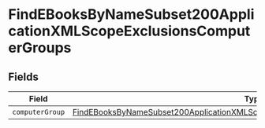 # FindEBooksByNameSubset200ApplicationXMLScopeExclusionsComputerGroups


## Fields

| Field                                                                                                                                                                                             | Type                                                                                                                                                                                              | Required                                                                                                                                                                                          | Description                                                                                                                                                                                       |
| ------------------------------------------------------------------------------------------------------------------------------------------------------------------------------------------------- | ------------------------------------------------------------------------------------------------------------------------------------------------------------------------------------------------- | ------------------------------------------------------------------------------------------------------------------------------------------------------------------------------------------------- | ------------------------------------------------------------------------------------------------------------------------------------------------------------------------------------------------- |
| `computerGroup`                                                                                                                                                                                   | [FindEBooksByNameSubset200ApplicationXMLScopeExclusionsComputerGroupsComputerGroup](../../models/operations/findebooksbynamesubset200applicationxmlscopeexclusionscomputergroupscomputergroup.md) | :heavy_minus_sign:                                                                                                                                                                                | N/A                                                                                                                                                                                               |